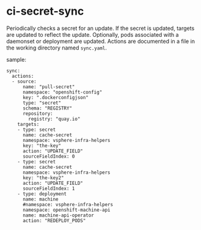 # ci-secret-sync

Periodically checks a secret for an update. If the secret is updated, targets are updated to reflect the update.  Optionally, pods associated with a daemonset or deployment are updated.
Actions are documented in a file in the working directory named `sync.yaml`. 

sample: 
```
sync:
  actions:
  - source:
      name: "pull-secret"
      namespace: "openshift-config"
      key: ".dockerconfigjson"
      type: "secret"
      schema: "REGISTRY"
      repository:
        registry: "quay.io"
    targets:
    - type: secret
      name: cache-secret
      namespace: vsphere-infra-helpers
      key: "the-key"
      action: "UPDATE_FIELD"
      sourceFieldIndex: 0
    - type: secret
      name: cache-secret
      namespace: vsphere-infra-helpers
      key: "the-key2"
      action: "UPDATE_FIELD"
      sourceFieldIndex: 1
    - type: deployment
      name: machine
      #namespace: vsphere-infra-helpers
      namespace: openshift-machine-api
      name: machine-api-operator
      action: "REDEPLOY_PODS"
```